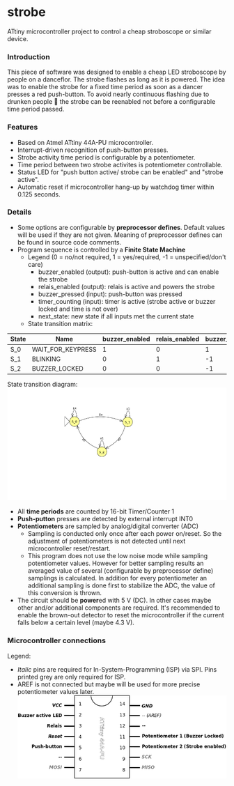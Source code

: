 # strobe
ATtiny microcontroller project to control a cheap stroboscope or similar device. 

### Introduction
This piece of software was designed to enable a cheap LED stroboscope by people on a danceflor. The strobe flashes as long as it is powered. The idea was to enable the strobe for a fixed time period as soon as a dancer presses a red push-button. To avoid nearly continuous flashing due to drunken people :dancers: the strobe can be reenabled not before a configurable time period passed.

### Features
- Based on Atmel ATtiny 44A-PU microcontroller.
- Interrupt-driven recognition of push-button presses.
- Strobe activity time period is configurable by a potentiometer.
- Time period between two strobe activites is potentiometer controllable.
- Status LED for "push button active/ strobe can be enabled" and "strobe active".
- Automatic reset if microcontroller hang-up by watchdog timer within 0.125 seconds.

### Details
- Some options are configurable by **preprocessor defines**. Default values will be used if they are not given. Meaning of preprocessor defines can be found in source code comments.
- Program sequence is controlled by a **Finite State Machine**
    - Legend (0 = no/not required, 1 = yes/required, -1 = unspecified/don't care)
        - buzzer_enabled (output): push-button is active and can enable the strobe
        - relais_enabled (output): relais is active and powers the strobe
        - buzzer_pressed (input): push-button was pressed
        - timer_counting (input): timer is active (strobe active or buzzer locked and time is not over)
        - next_state: new state if all inputs met the current state
    - State transition matrix:

State | Name | buzzer_enabled | relais_enabled | buzzer_pressed | timer_counting | next_state
------|------|----------------|----------------|----------------|----------------|------------
S_0 | WAIT_FOR_KEYPRESS | 1 | 0 | 1 | -1 | BLINKING
S_1 | BLINKING | 0 | 1 | -1 | 0 | BUZZER_LOCKED
S_2 | BUZZER_LOCKED | 0 | 0 | -1 | 0 | WAIT_FOR_KEYPRESS

State transition diagram:
![](doc/FSM.png?raw=true)

- All **time periods** are counted  by 16-bit Timer/Counter 1
- **Push-putton** presses are detected by external interrupt INT0
- **Potentiometers** are sampled by analog/digital converter (ADC)
    - Sampling is conducted only once after each power on/reset. So the adjustment of potentiometers is not detected until next microcontroller reset/restart.
    - This program does not use the low noise mode while sampling potentiometer values. However for better sampling results an averaged value of several (configurable by preprocessor define) samplings is calculated. In addition for every potentiometer an additional sampling is done first to stabilize the ADC, the value of this conversion is thrown.
- The circuit should be **power**ed with 5 V (DC). In other cases maybe other and/or additional components are required. It's recommended to enable the brown-out detector to reset the microcontroller if the current falls below a certain level (maybe 4.3 V).

### Microcontroller connections
Legend:
- *Italic* pins are required for In-System-Programming (ISP) via SPI. Pins printed grey are only required for ISP.
- AREF is not connected but maybe will be used for more precise potentiometer values later. 
![](doc/microcontroller.png?raw=true)
